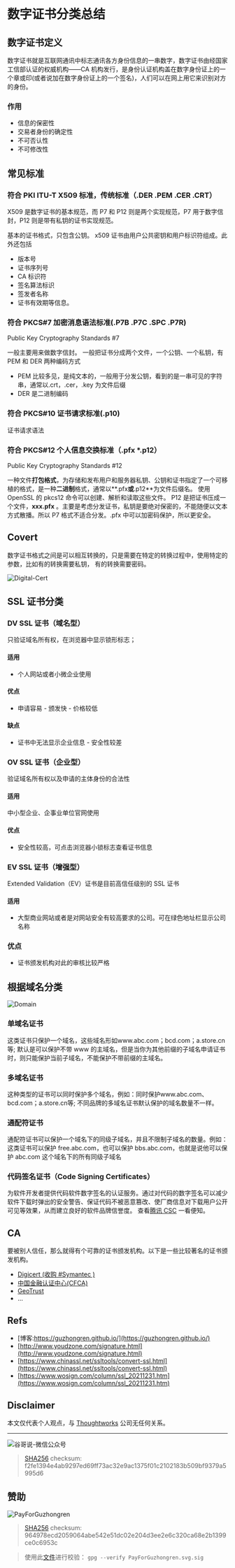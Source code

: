 # 数字证书分类总结


## 数字证书定义

数字证书就是互联网通讯中标志通讯各方身份信息的一串数字，数字证书由经国家工信部认证的权威机构——CA 机构发行，是身份认证机构盖在数字身份证上的一个章或印(或者说加在数字身份证上的一个签名)，人们可以在网上用它来识别对方的身份。

### 作用

- 信息的保密性
- 交易者身份的确定性
- 不可否认性
- 不可修改性

## 常见标准

### 符合 PKI ITU-T X509 标准，传统标准（.DER .PEM .CER .CRT）

X509 是数字证书的基本规范，而 P7 和 P12 则是两个实现规范，P7 用于数字信封，P12 则是带有私钥的证书实现规范。

基本的证书格式，只包含公钥。
x509 证书由用户公共密钥和用户标识符组成。此外还包括

- 版本号
- 证书序列号
- CA 标识符
- 签名算法标识
- 签发者名称
- 证书有效期等信息。

### 符合 PKCS#7 加密消息语法标准(.P7B .P7C .SPC .P7R)

Public Key Cryptography Standards #7

一般主要用来做数字信封。
一般把证书分成两个文件，一个公钥、一个私钥，有 PEM 和 DER 两种编码方式

- PEM 比较多见，是纯文本的，一般用于分发公钥，看到的是一串可见的字符串，通常以.crt，.cer，.key 为文件后缀
- DER 是二进制编码

### 符合 PKCS#10 证书请求标准(.p10)

证书请求语法

### 符合 PKCS#12 个人信息交换标准（.pfx \*.p12）

Public Key Cryptography Standards #12

一种文件**打包格式**，为存储和发布用户和服务器私钥、公钥和证书指定了一个可移植的格式，是一种**二进制**格式，通常以**.pfx**或**.p12**为文件后缀名。
使用 OpenSSL 的 pkcs12 命令可以创建、解析和读取这些文件。
P12 是把证书压成一个文件，**xxx.pfx** 。主要是考虑分发证书，私钥是要绝对保密的，不能随便以文本方式散播。所以 P7 格式不适合分发。.pfx 中可以加密码保护，所以更安全。

## Covert

数字证书格式之间是可以相互转换的，只是需要在特定的转换过程中，使用特定的参数，比如有的转换需要私钥， 有的转换需要密码。

![Digital-Cert](https://cdn.staticaly.com/gh/guzhongren/data-hosting@main/Security/Degital-Cert.3y4w8ewfimc0.webp)

## SSL 证书分类

### DV SSL 证书（域名型）

只验证域名所有权，在浏览器中显示锁形标志；

#### 适用

- 个人网站或者小微企业使用

#### 优点

- 申请容易 - 颁发快 - 价格较低

#### 缺点

- 证书中无法显示企业信息 - 安全性较差

### OV SSL 证书（企业型）

验证域名所有权以及申请的主体身份的合法性

#### 适用

中小型企业、企事业单位官网使用

#### 优点

- 安全性较高，可点击浏览器小锁标志查看证书信息

### EV SSL 证书（增强型）

Extended Validation（EV）证书是目前高信任级别的 SSL 证书

#### 适用

- 大型商业网站或者是对网站安全有较高要求的公司。可在绿色地址栏显示公司名称

### 优点

- 证书颁发机构对此的审核比较严格

## 根据域名分类

![Domain](https://www.wosign.com/column/images/ssl_20211231_1.png)

### 单域名证书

这类证书只保护一个域名，这些域名形如www.abc.com；bcd.com；a.store.cn等; 默认是可以保护不带 www 的主域名，但是当你为其他前缀的子域名申请证书时，则只能保护当前子域名，不能保护不带前缀的主域名。

### 多域名证书

这种类型的证书可以同时保护多个域名，例如：同时保护www.abc.com、bcd.com；a.store.cn等; 不同品牌的多域名证书默认保护的域名数量不一样。

### 通配符证书

通配符证书可以保护一个域名下的同级子域名，并且不限制子域名的数量。例如：这类证书可以保护 free.abc.com，也可以保护 bbs.abc.com，也就是说他可以保护 abc.com 这个域名下的所有同级子域名

### 代码签名证书（Code Signing Certificates）

为软件开发者提供代码软件数字签名的认证服务。通过对代码的数字签名可以减少软件下载时弹出的安全警告、保证代码不被恶意篡改、使厂商信息对下载用户公开可见等效果，从而建立良好的软件品牌信誉度。
查看[腾讯 CSC](https://cloud.tencent.com/product/csc) 一看便知。

## CA

要被别人信任，那么就得有个可靠的证书颁发机构。以下是一些比较著名的证书颁发机构。

- [Digicert (收购 #Symantec )](https://www.digicert.com/)
- [中国金融认证中心(CFCA)](https://www.cfca.com.cn/)
- [GeoTrust](https://www.geotrust.com/)
- ...

## Refs

- [博客:https://guzhongren.github.io/](https://guzhongren.github.io/)
- [http://www.youdzone.com/signature.html](http://www.youdzone.com/signature.html)
- [https://www.chinassl.net/ssltools/convert-ssl.html](https://www.chinassl.net/ssltools/convert-ssl.html)
- [https://www.wosign.com/column/ssl_20211231.htm](https://www.wosign.com/column/ssl_20211231.htm)

## Disclaimer

本文仅代表个人观点，与 [Thoughtworks](https://www.Thoughtworks.com/) 公司无任何关系。

---

![谷哥说-微信公众号](https://cdn.jsdelivr.net/gh/guzhongren/data-hosting@main/20210819/wechat.ae9zxgscqcg.png)

> [SHA256](https://emn178.github.io/online-tools/sha256_checksum.html) checksum: f2fe1394e4ab9297ed69ff73ac32e9ac1375f01c2102183b509bf9379a5995d6

## 赞助

![PayForGuzhongren](/images/pay/PayForGuzhongren.svg)

> [SHA256](https://emn178.github.io/online-tools/sha256_checksum.html) checksum: 964978ecd2059064abe542e51dc02e204d3ee2e6c320ca68e2b1399ce0c6953c

> 使用此[文件](https://guzhongren.github.io/images/pay/payforguzhongren.svg.sig)进行校验： `gpg --verify PayForGuzhongren.svg.sig`

